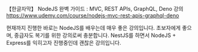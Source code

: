 【한글자막】 NodeJS 완벽 가이드 : MVC, REST APIs, GraphQL, Deno 강의
https://www.udemy.com/course/nodejs-mvc-rest-apis-graphql-deno

현재까지 진행한 바로는 NodeJS를 배우는데 매우 좋은 강의입니다.
초보자에게 좋으며, 중급자도 복기를 위한 강의로써 충분합니다.
NestJS를 하면서 NodeJS + Express를 익히고자 진행중인데 괜찮은 강의입니다.
 